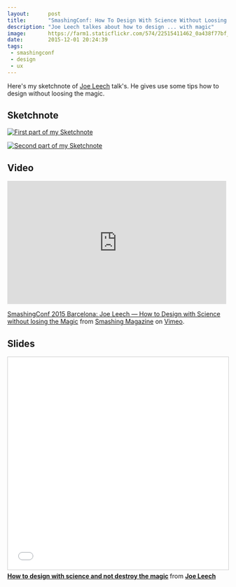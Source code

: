 ```yaml
---
layout:      post
title:       "SmashingConf: How To Design With Science Without Loosing The Magic"
description: "Joe Leech talkes about how to design ... with magic"
image:       https://farm1.staticflickr.com/574/22515411462_0a438f77bf_b.jpg
date:        2015-12-01 20:24:39
tags:
 - smashingconf
 - design
 - ux
---
```


Here's my sketchnote of [Joe Leech](https://twitter.com/mrjoe) talk's. He gives use some tips how to design without loosing the magic.

## Sketchnote

[![First part of my Sketchnote](https://farm1.staticflickr.com/626/23452034685_85b0a4b522_b.jpg)](https://www.flickr.com/photos/alienlebarge/23452034685)

[![Second part of my Sketchnote](https://farm1.staticflickr.com/656/22823669344_7894c418ba_b.jpg)](https://www.flickr.com/photos/alienlebarge/22823669344)

## Video

<iframe src="https://player.vimeo.com/video/144731642?title=0&byline=0&portrait=0" width="500" height="281" frameborder="0" webkitallowfullscreen mozallowfullscreen allowfullscreen></iframe> <p><a href="https://vimeo.com/144731642">SmashingConf 2015 Barcelona: Joe Leech &mdash; How to Design with Science without losing the Magic</a> from <a href="https://vimeo.com/smashingmagazine">Smashing Magazine</a> on <a href="https://vimeo.com">Vimeo</a>.</p>

## Slides

<iframe src="//fr.slideshare.net/slideshow/embed_code/key/c2DlBxGj59CXl" width="595" height="485" frameborder="0" marginwidth="0" marginheight="0" scrolling="no" style="border:1px solid #CCC; border-width:1px; margin-bottom:5px; max-width: 100%;" allowfullscreen> </iframe> <div style="margin-bottom:5px"> <strong> <a href="//fr.slideshare.net/mrjoe/how-to-design-with-science-and-not-destroy-the-magic" title="How to design with science and not destroy the magic" target="_blank">How to design with science and not destroy the magic</a> </strong> from <strong><a href="//www.slideshare.net/mrjoe" target="_blank">Joe Leech</a></strong> </div>
